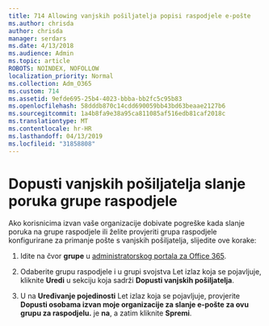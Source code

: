 ```yaml
---
title: 714 Allowing vanjskih pošiljatelja popisi raspodjele e-pošte
ms.author: chrisda
author: chrisda
manager: serdars
ms.date: 4/13/2018
ms.audience: Admin
ms.topic: article
ROBOTS: NOINDEX, NOFOLLOW
localization_priority: Normal
ms.collection: Adm_O365
ms.custom: 714
ms.assetid: 9efde695-25b4-4023-bbba-bb2fc5c95b83
ms.openlocfilehash: 58dddb870c14cdd690059bb43bd63beaae2127b6
ms.sourcegitcommit: 1a4b8fa9e38a95ca811085af516edb81caf2018c
ms.translationtype: MT
ms.contentlocale: hr-HR
ms.lasthandoff: 04/13/2019
ms.locfileid: "31858808"
---
```

# <a name="allow-external-senders-to-send-messages-to-distribution-groups"></a>Dopusti vanjskih pošiljatelja slanje poruka grupe raspodjele

Ako korisnicima izvan vaše organizacije dobivate pogreške kada slanje poruka na grupe raspodjele ili želite provjeriti grupa raspodjele konfigurirane za primanje pošte s vanjskih pošiljatelja, slijedite ove korake:

1. Idite na čvor **grupe** u [administratorskog portala za Office 365](https://portal.office.com/adminportal/home#/groups).

2. Odaberite grupu raspodjele i u grupi svojstva Let izlaz koja se pojavljuje, kliknite **Uredi** u sekciju koja sadrži **Dopusti vanjskih pošiljatelja**.

3. U na **Uređivanje pojedinosti** Let izlaz koja se pojavljuje, provjerite **Dopusti osobama izvan moje organizacije za slanje e-pošte za ovu grupu za raspodjelu.** je **na**, a zatim kliknite **Spremi**.
